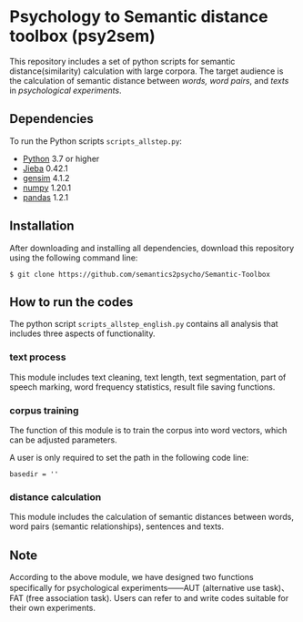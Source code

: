 # Psychology to Semantic distance toolbox (psy2sem)

This repository includes a set of python scripts for semantic distance(similarity) calculation with large corpora.  The target audience is the calculation of semantic distance between _words, word pairs_, and _texts_ in _psychological experiments_. 

## Dependencies

To run the Python scripts `scripts_allstep.py`:

* [Python](https://www.python.org/downloads/) 3.7 or higher
* [Jieba](https://pypi.org/project/jieba/) 0.42.1
* [gensim](https://www.cnpython.com/pypi/gensim) 4.1.2
* [numpy](https://pypi.org/project/numpy/) 1.20.1
* [pandas](https://pypi.org/project/pandas/)  1.2.1

## Installation

After downloading and installing all dependencies, download this repository using the following command line:

```
$ git clone https://github.com/semantics2psycho/Semantic-Toolbox
```


## How to run the codes

The python script `scripts_allstep_english.py` contains all analysis that includes three aspects of functionality.

### text process

This module includes text cleaning, text length, text segmentation, part of speech marking, word frequency statistics, result file saving functions.

### corpus training

The function of this module is to train the corpus into word vectors, which can be adjusted parameters.

A user is only required to set the path in the following code line:

```
basedir = ''
```

### distance calculation

This module includes the calculation of semantic distances between words, word pairs (semantic relationships), sentences and texts.

## Note

According to the above module, we have designed two functions specifically for psychological experiments——AUT (alternative use task)、FAT (free association task). Users can refer to and write codes suitable for their own experiments.



